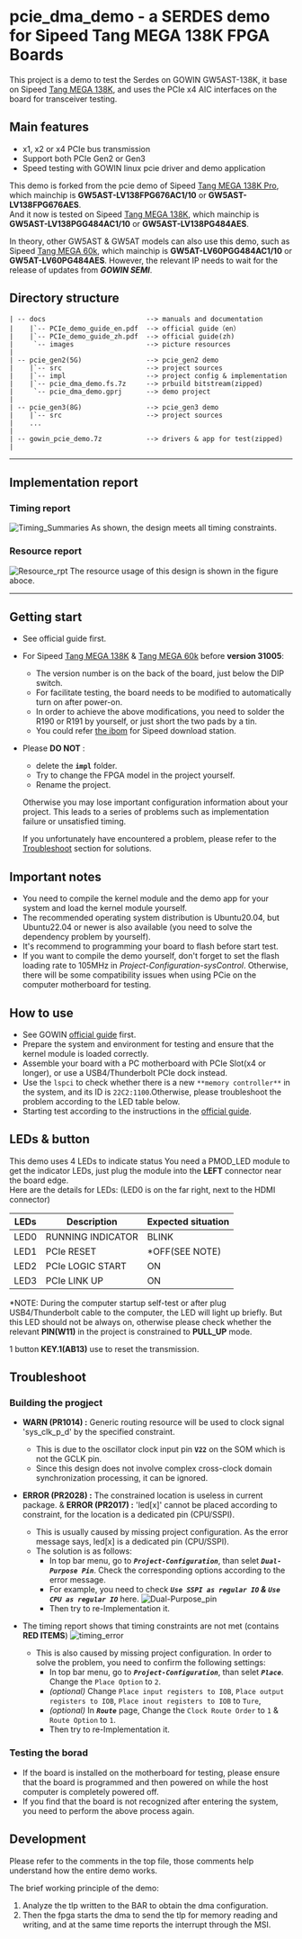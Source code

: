 # pcie_dma_demo - a SERDES demo for Sipeed Tang MEGA 138K FPGA Boards


This project is a demo to test the Serdes on GOWIN GW5AST-138K, it base on Sipeed [Tang MEGA 138K](https://wiki.sipeed.com/hardware/en/tang/tang-mega-138k/mega-138k.html), and uses the PCIe x4 AIC interfaces on the board for transceiver testing.

## Main features

- x1, x2 or x4 PCIe bus transmission
- Support both PCIe Gen2 or Gen3
- Speed testing with GOWIN linux pcie driver and demo application

This demo is forked from the pcie demo of Sipeed [Tang MEGA 138K Pro](https://wiki.sipeed.com/hardware/en/tang/tang-mega-138k/mega-138k-pro.html), which mainchip is **GW5AST-LV138FPG676AC1/10** or **GW5AST-LV138FPG676AES**.   
And it now is tested on Sipeed [Tang MEGA 138K](https://wiki.sipeed.com/hardware/en/tang/tang-mega-138k/mega-138k.html), which mainchip is **GW5AST-LV138PGG484AC1/10** or **GW5AST-LV138PG484AES**.   

In theory, other GW5AST & GW5AT models can also use this demo, such as Sipeed [Tang MEGA 60k](https://wiki.sipeed.com/hardware/en/tang/tang-mega-60k/mega-60k.html), which mainchip is **GW5AT-LV60PGG484AC1/10** or **GW5AT-LV60PG484AES**. However, the relevant IP needs to wait for the release of updates from ***GOWIN SEMI***.


## Directory structure

```
| -- docs                         --> manuals and documentation
|    |`-- PCIe_demo_guide_en.pdf  --> official guide（en） 
|    |`-- PCIe_demo_guide_zh.pdf  --> official guide(zh) 
|     `-- images                  --> picture resources
|    
| -- pcie_gen2(5G)                --> pcie_gen2 demo 
|    |`-- src                     --> project sources
|    |`-- impl                    --> project config & implementation  
|    |`-- pcie_dma_demo.fs.7z     --> prbuild bitstream(zipped)
|     `-- pcie_dma_demo.gprj      --> demo project
|    
| -- pcie_gen3(8G)                --> pcie_gen3 demo 
|    |`-- src                     --> project sources
|    ...
|
| -- gowin_pcie_demo.7z           --> drivers & app for test(zipped)    
|   
```

***
## Implementation report

### Timing report
![Timing_Summaries](./docs/images/Timing_Summaries.png)
As shown, the design meets all timing constraints.

### Resource report
![Resource_rpt](./docs/images/Resource_rpt.png)
The resource usage of this design is shown in the figure aboce.

***

## Getting start

- See official guide first.
- For Sipeed [Tang MEGA 138K](https://wiki.sipeed.com/hardware/en/tang/tang-mega-138k/mega-138k.html) & [Tang MEGA 60k](https://wiki.sipeed.com/hardware/en/tang/tang-mega-60k/mega-60k) before **version 31005**:
   
   - The version number is on the back of the board, just below the DIP switch.
   - For facilitate testing, the board needs to be modified to automatically turn on after power-on.
   - In order to achieve the above modifications, you need to solder the R190 or R191 by yourself, or just short the two pads by a tin.
   - You could refer [the ibom](https://dl.sipeed.com/shareURL/TANG/Mega_138K_60K/03_Designator_drawing/) for Sipeed download station.
- Please **DO NOT** :
   - delete the **`impl`** folder.
   - Try to change the FPGA model in the project yourself.
   - Rename the project. 
   
   Otherwise you may lose important configuration information about your project. This leads to a series of problems such as implementation failure or unsatisfied timing.

   If you unfortunately have encountered a problem, please refer to the [Troubleshoot](#troubleshoot) section for solutions.


## Important notes

   - You need to compile the kernel module and the demo app for your system and load the kernel module yourself.
   - The recommended operating system distribution is Ubuntu20.04, but Ubuntu22.04 or newer is also available (you need to solve the dependency problem by yourself). 
   - It's recommend to programming your board to flash before start test.
   - If you want to compile the demo yourself, don't forget to set the flash loading rate to 105MHz in *Project-Configuration-sysControl*. Otherwise, there will be some compatibility issues when using PCie on the computer motherboard for testing.

## How to use

- See GOWIN [official guide](./docs/) first.
- Prepare the system and environment for testing and ensure that the kernel module is loaded correctly.
- Assemble your board with a PC motherboard with PCIe Slot(x4 or longer), or use a USB4/Thunderbolt PCIe dock instead.
- Use the `lspci` to check whether there is a new `**memory controller**` in the system, and its ID is `22C2:1100`.Otherwise, please troubleshoot the problem according to the LED table below.
- Starting test according to the instructions in the [official guide](./docs/PCIe_demo_guide_en.pdf).

## LEDs & button

This demo uses 4 LEDs to indicate status
You need a PMOD_LED module to get the indicator LEDs, just plug the module into the **LEFT** connector near the board edge.   
Here are the details for LEDs: 
(LED0 is on the far right, next to the HDMI connector)

| LEDs      | Description                     | Expected situation|
| ----------| --------------------------------|-------------------|
| LED0      |  RUNNING INDICATOR              | BLINK             |
| LED1      |  PCIe RESET                     | *OFF(SEE NOTE)    |
| LED2      |  PCIe LOGIC START               | ON                |
| LED3      |  PCIe LINK UP                   | ON                |

*NOTE: During the computer startup self-test or after plug USB4/Thunderbolt cable to the computer, the LED will light up briefly. 
But this LED should not be always on, otherwise please check whether the relevant **PIN(W11)** in the project is constrained to **PULL_UP** mode.

1 button **KEY.1(AB13)** use to reset the transmission.  

## Troubleshoot

### Building the progject
- **WARN  (PR1014) :** Generic routing resource will be used to clock signal 'sys_clk_p_d' by the specified constraint.
  - This is due to the oscillator clock input pin **`V22`** on the SOM which is not the GCLK pin.
  - Since this design does not involve complex cross-clock domain synchronization processing, it can be ignored.

- **ERROR  (PR2028) :** The constrained location is useless in current package. & **ERROR  (PR2017) :** 'led[x]' cannot be placed according to constraint, for the location is a dedicated pin (CPU/SSPI).
  - This is usually caused by missing project configuration. As the error message says, led[x] is a dedicated pin (CPU/SSPI).
  - The solution is as follows:
    - In top bar menu, go to ***`Project-Configuration`***, than selet ***`Dual-Purpose Pin`***. Check the corresponding options according to the error message. 
    - For example, you need to check ***`Use SSPI as regular IO` & `Use CPU as regular IO`*** here.
    ![Dual-Purpose_pin](./docs/images/Dual-Purpose_Pin.png)
    - Then try to re-Implementation it.
- The timing report shows that timing constraints are not met (contains **RED ITEMS**)
![timing_error](./docs/images/Timing_error.png)
  - This is also caused by missing project configuration. In order to solve the problem, you need to confirm the following settings:
     - In top bar menu, go to ***`Project-Configuration`***, than selet ***`Place`***. Change the `Place Option` to `2`. 
     - *(optional)* Change `Place input registers to IOB`, `Place output registers to IOB`, `Place inout registers to IOB` to `Ture`,
     - *(optional)* In ***`Route`*** page, Change the `Clock Route Order` to `1` & `Route Option` to `1`.
     - Then try to re-Implementation it.

### Testing the borad
- If the board is installed on the motherboard for testing, please ensure that the board is programmed and then powered on while the host computer is completely powered off.
- If you find that the board is not recognized after entering the system, you need to perform the above process again.

## Development

Please refer to the comments in the top file, those comments help understand how the entire demo works.

The brief working principle of the demo:
1. Analyze the tlp written to the BAR to obtain the dma configuration.
2. Then the fpga starts the dma to send the tlp for memory reading and writing, and at the same time reports the interrupt through the MSI.


